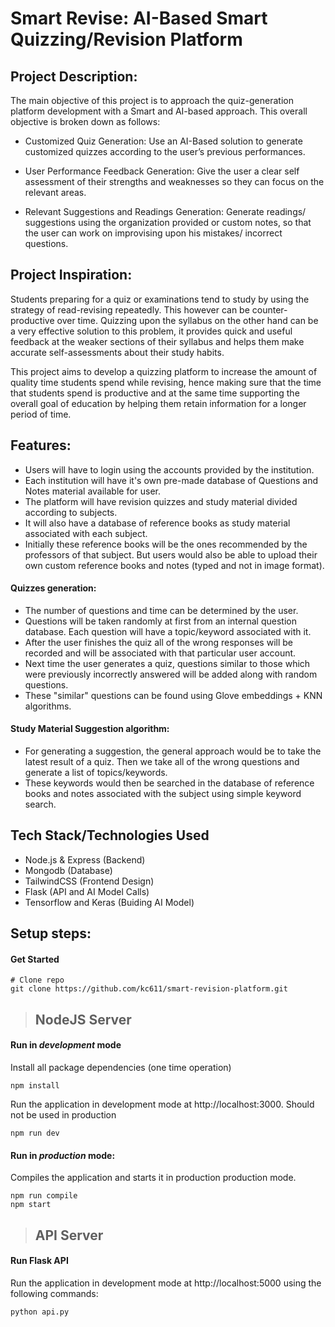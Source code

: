 # Smart Revise: AI-Based Smart Quizzing/Revision Platform

<!-- ### Available at:  https://codex-rce.netlify.app/ -->

## Project Description:
The main objective of this project is to approach
the quiz-generation platform development with
a Smart and AI-based approach. This overall
objective is broken down as follows:

- Customized Quiz Generation: Use an AI-Based solution
to generate customized quizzes according to the user’s
previous performances.

- User Performance Feedback Generation: Give the user
a clear self assessment of their strengths and weaknesses
so they can focus on the relevant areas.

- Relevant Suggestions and Readings Generation:
Generate readings/ suggestions using the organization
provided or custom notes, so that the user can work on
improvising upon his mistakes/ incorrect questions.

## Project Inspiration:
Students preparing for a quiz or examinations tend to study by
using the strategy of read-revising repeatedly. This
however can be counter-productive over time. Quizzing
upon the syllabus on the other hand can be a very effective
solution to this problem, it provides quick and useful
feedback at the weaker sections of their syllabus and helps
them make accurate self-assessments about their study
habits.

This project aims to develop a quizzing platform to
increase the amount of quality time students spend
while revising, hence making sure that the time that
students spend is productive and at the same time
supporting the overall goal of education by helping them
retain information for a longer period of time.

## Features:
- Users will have to login using the accounts provided by the institution.
- Each institution will have it's own pre-made database of Questions and Notes material available for user.
- The platform will have revision quizzes and study material divided according to subjects.
- It will also have a database of reference books as study material associated with each subject.
- Initially these reference books will be the ones recommended by the professors of that subject. But users would also be able to upload their own custom reference books and notes (typed and not in image format).

#### Quizzes generation:
- The number of questions and time can be determined by the user.
- Questions will be taken randomly at first from an internal question database. Each question will have a topic/keyword associated with it.
- After the user finishes the quiz all of the wrong responses will be recorded and will be associated with that particular user account.
- Next time the user generates a quiz, questions similar to those which were previously incorrectly answered will be added along with random questions.
- These "similar" questions can be found using Glove embeddings + KNN algorithms.

#### Study Material Suggestion algorithm:
- For generating a suggestion, the general approach would be to take the latest result of a quiz. Then we take all of the wrong questions and generate a list of topics/keywords.
- These keywords would then be searched in the database of reference books and notes associated with the subject using simple keyword search.


## Tech Stack/Technologies Used
* Node.js & Express (Backend)
* Mongodb (Database)
* TailwindCSS (Frontend Design)
* Flask (API and AI Model Calls)
* Tensorflow and Keras (Buiding AI Model)

## Setup steps:

#### Get Started
```shell
# Clone repo
git clone https://github.com/kc611/smart-revision-platform.git
```

> ## NodeJS Server


#### Run in _development_ mode

Install all package dependencies (one time operation)

```shell
npm install
```

Run the application in development mode at http://localhost:3000. Should not be used in production

```shell
npm run dev
```

#### Run in _production_ mode:

Compiles the application and starts it in production production mode.

```shell
npm run compile
npm start
```

> ## API Server

#### Run Flask API

Run the application in development mode at http://localhost:5000 using the following commands:

```shell
python api.py
```


